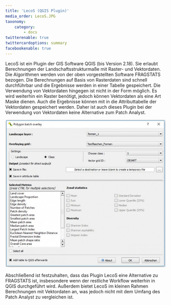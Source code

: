 ```yaml
---
title: 'LecoS (QGIS Plugin)'
media_order: LecoS.JPG
taxonomy:
    category:
        - docs
twitterenable: true
twittercardoptions: summary
facebookenable: true
---
```


LecoS ist ein Plugin der GIS Software QGIS (bis Version 2.18). Sie erlaubt Berechnungen der Landschaftsstrukturmaße mit Raster- und Vektordaten. Die Algorithmen werden von der oben vorgestellten Software FRAGSTATS bezogen. 
Die Berechnungen auf Basis von Rasterdaten sind schnell durchführbar und die Ergebnisse werden in einer Tabelle gespeichert. Die Verwendung von Vektordaten hingegen ist nicht in der Form möglich. Es wird weiterhin ein Raster benötigt, jedoch können Vektordaten als eine Art Maske dienen. Auch die Ergebnisse können mit in die Attributtabelle der Vektordaten gespeichert werden. Daher ist auch dieses Plugin bei der Verwendung von Vektordaten keine Alternative zum Patch Analyst.

![LecoS!](LecoS.JPG?lightbox=800&classes=caption "Abb. 14: LecoS - Landscape vector overlay (QGIS Plugin)")

Abschließend ist festzuhalten, dass das Plugin LecoS eine Alternative zu FRAGSTATS ist, insbesondere wenn der restliche Workflow weiterhin in QGIS durchgeführt wird. Außerdem bietet LecoS im kleinen Rahmen Berechnungen mit Vektordaten an, was jedoch nicht mit dem Umfang des Patch Analyst zu vergleichen ist.
